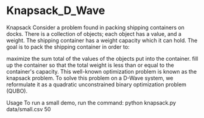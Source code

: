 # Knapsack_D_Wave
Knapsack
Consider a problem found in packing shipping containers on docks. There is a collection of objects; each object has a value, and a weight. The shipping container has a weight capacity which it can hold. The goal is to pack the shipping container in order to:

maximize the sum total of the values of the objects put into the container.
fill up the container so that the total weight is less than or equal to the container's capacity.
This well-known optimization problem is known as the knapsack problem. To solve this problem on a D-Wave system, we reformulate it as a quadratic unconstrained binary optimization problem (QUBO).


Usage
To run a small demo, run the command:
python knapsack.py data/small.csv 50

